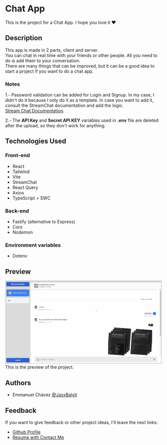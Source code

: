 # Chat App

This is the project for a Chat App. I hope you love it ♥

## Description

This app is made in 2 parts, client and server.\
You can chat in real time with your friends or other people. All you need to do is add them to your conversation.\
There are many things that can be improved, but it can be a good idea to start a project if you want to do a chat app.

### Notes

1.- Password validation can be added for Login and Signup. In my case, I didn't do it because I only do it as a template. In case you want to add it, consult the StreamChat documentation and add the logic.\
[Stream Chat Documentation](https://getstream.io/chat/docs/).

2.- The **API Key** and **Secret API KEY** variables used in **.env** file are deleted after the upload, so they don't work for anything.

## Technologies Used

### Front-end

- React
- Tailwind
- Vite
- StreamChat
- React Query
- Axios
- TypeScript + SWC

### Back-end

- Fastify (alternative to Express)
- Cors
- Nodemon

### Environment variables

- Dotenv

## Preview

![This is the Project Preview](https://www.github.com/JaxxBalyit/Resume/blob/main/assets/chat-app.png?raw=true)
This is the preview of the project.

## Authors

- Emmanuel Chávez [@JaxxBalyit](https://www.github.com/JaxxBalyit)

## Feedback

If you want to give feedback or other project ideas, I'll leave the next links:

- [Github Profile](https://www.github.com/JaxxBalyit)
- [Resume with Contact Me](https://jaxxbalyit.github.io/Resume)
